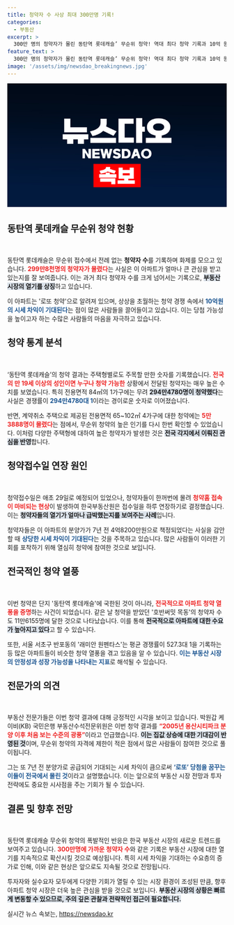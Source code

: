 ```yaml
---
title: 청약자 수 사상 최대 300만명 기록!
categories:
  - 부동산
excerpt: >
  300만 명의 청약자가 몰린 동탄역 롯데캐슬’ 무순위 청약! 역대 최다 청약 기록과 10억 원 시세 차익 기대감이 이른바 로또 청약을 탄생시켰습니다. 청약자의 열기와 그 비밀을 알아보세요!
feature_text: >
  300만 명의 청약자가 몰린 동탄역 롯데캐슬’ 무순위 청약! 역대 최다 청약 기록과 10억 원 시세 차익 기대감이 이른바 로또 청약을 탄생시켰습니다. 청약자의 열기와 그 비밀을 알아보세요!
image: '/assets/img/newsdao_breakingnews.jpg'
---
```


<p><img src="/assets/img/newsdao_breakingnews.jpg" alt="pcversion 속보" /></p>

<h2 data-ke-size="size26">동탄역 롯데캐슬 무순위 청약 현황</h2>

<p data-ke-size="size16">&nbsp;</p>

<p>동탄역 롯데캐슬은 무순위 접수에서 전례 없는 <b>청약자 수</b>를 기록하며 화제를 모으고 있습니다. <b><span style="color: #ee2323;">299만8천명의 청약자가 몰렸다</span></b>는 사실은 이 아파트가 얼마나 큰 관심을 받고 있는지를 잘 보여줍니다. 이는 과거 최다 청약자 수를 크게 넘어서는 기록으로, <b><span style="background-color: #21538527;">부동산 시장의 열기를 상징</span></b>하고 있습니다.</p>

<p>이 아파트는 '로또 청약'으로 알려져 있으며, 상상을 초월하는 청약 경쟁 속에서 <b><span style="color: #1a5490;">10억원의 시세 차익이 기대된다</span></b>는 점이 많은 사람들을 끌어들이고 있습니다. 이는 당첨 가능성을 높이고자 하는 수많은 사람들의 마음을 자극하고 있습니다.</p>

<h2 data-ke-size="size26">청약 통계 분석</h2>

<p data-ke-size="size16">&nbsp;</p>

<p>‘동탄역 롯데캐슬’의 청약 결과는 주택형별로도 주목할 만한 숫자를 기록했습니다. <b><span style="color: #ee2323;">전국의 만 19세 이상의 성인이면 누구나 청약 가능한</span></b> 상황에서 전달된 청약자는 매우 높은 수치를 보였습니다. 특히 전용면적 84㎡의 1가구에는 무려 <b><span style="background-color: #21538527;">294만4780명이 청약했다</span></b>는 사실은 경쟁률이 <b><span style="color: #1a5490;">294만4780대 1</span></b>이라는 경이로운 숫자로 이어졌습니다.</p>

<p>반면, 계약취소 주택으로 제공된 전용면적 65~102㎡ 4가구에 대한 청약에는 <b><span style="color: #ee2323;">5만3888명이 몰렸다</span></b>는 점에서, 무순위 청약의 높은 인기를 다시 한번 확인할 수 있었습니다. 이처럼 다양한 주택형에 대하여 높은 청약자가 발생한 것은 <b><span style="background-color: #21538527;">전국 각지에서 이뤄진 관심을 반영</span></b>합니다.</p>

<h2 data-ke-size="size26">청약접수일 연장 원인</h2>

<p data-ke-size="size16">&nbsp;</p>

<p>청약접수일은 애초 29일로 예정되어 있었으나, 청약자들이 한꺼번에 몰려 <b><span style="color: #ee2323;">청약홈 접속이 마비되는 현상</span></b>이 발생하여 한국부동산원은 접수일을 하루 연장하기로 결정했습니다. 이는 <b><span style="background-color: #21538527;">청약자들의 열기가 얼마나 급박했는지를 보여주는 사례</span></b>입니다.</p>

<p>청약자들은 이 아파트의 분양가가 7년 전 4억8200만원으로 책정되었다는 사실을 감안할 때 <b><span style="color: #1a5490;">상당한 시세 차익이 기대된다</span></b>는 것을 주목하고 있습니다. 많은 사람들이 이러한 기회를 포착하기 위해 열심히 청약에 참여한 것으로 보입니다.</p>

<h2 data-ke-size="size26">전국적인 청약 열풍</h2>

<p data-ke-size="size16">&nbsp;</p>

<p>이번 청약은 단지 '동탄역 롯데캐슬'에 국한된 것이 아니라, <b><span style="color: #ee2323;">전국적으로 아파트 청약 열풍을 증명</span></b>하는 사건이 되었습니다. 같은 날 청약을 받았던 '호반써밋 목동'의 청약자 수도 11만6155명에 달한 것으로 나타났습니다. 이를 통해 <b><span style="background-color: #21538527;">전국적으로 아파트에 대한 수요가 높아지고 있다</span></b>고 할 수 있습니다.</p>

<p>또한, 서울 서초구 반포동의 '래미안 원펜타스'는 평균 경쟁률이 527.3대 1을 기록하는 등 많은 아파트들이 비슷한 청약 열풍을 겪고 있음을 알 수 있습니다. <b><span style="color: #1a5490;">이는 부동산 시장의 안정성과 성장 가능성을 나타내는 지표</span></b>로 해석될 수 있습니다.</p>

<h2 data-ke-size="size26">전문가의 의견</h2>

<p data-ke-size="size16">&nbsp;</p>

<p>부동산 전문가들은 이번 청약 결과에 대해 긍정적인 시각을 보이고 있습니다. 박원갑 케이비(KB) 국민은행 부동산수석전문위원은 이번 청약 결과를 <b><span style="color: #ee2323;">“2005년 용산시티파크 분양 이후 처음 보는 수준의 광풍”</span></b>이라고 언급했습니다. <b><span style="background-color: #21538527;">이는 집값 상승에 대한 기대감이 반영된 것</span></b>이며, 무순위 청약의 자격에 제한이 적은 점에서 많은 사람들이 참여한 것으로 풀이됩니다. </p>

<p>그는 또 7년 전 분양가로 공급되어 기대되는 시세 차익이 큼으로써 <b><span style="color: #1a5490;">‘로또’ 당첨을 꿈꾸는 이들이 전국에서 몰린 것</span></b>이라고 설명했습니다. 이는 앞으로의 부동산 시장 전망과 투자 전략에도 중요한 시사점을 주는 기회가 될 수 있습니다.</p>

<h2 data-ke-size="size26">결론 및 향후 전망</h2>

<p data-ke-size="size16">&nbsp;</p>

<p>동탄역 롯데캐슬 무순위 청약의 폭발적인 반응은 한국 부동산 시장의 새로운 트렌드를 보여주고 있습니다. <b><span style="color: #ee2323;">300만명에 가까운 청약자 수</span></b>와 같은 기록은 부동산 시장에 대한 열기를 지속적으로 확산시킬 것으로 예상됩니다. 특히 시세 차익을 기대하는 수요층의 증가로 인해, 이와 같은 현상은 앞으로도 지속될 것으로 전망됩니다.</p>

<p>투자자와 실수요자 모두에게 다양한 기회가 열릴 수 있는 시장 환경이 조성된 만큼, 향후 아파트 청약 시장은 더욱 높은 관심을 받을 것으로 보입니다. <b><span style="background-color: #21538527;">부동산 시장의 상황은 빠르게 변동할 수 있으므로, 주의 깊은 관찰과 전략적인 접근이 필요합니다.</span></b></p>
실시간 뉴스 속보는, <a href="https://newsdao.kr" rel="dofollow">https://newsdao.kr</a>


